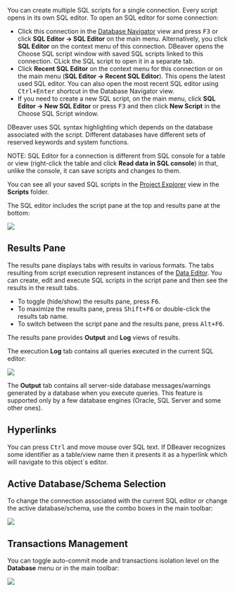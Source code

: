 You can create multiple SQL scripts for a single connection. Every script opens in its own SQL editor. 
To open an SQL editor for some connection:
* Click this connection in the [Database Navigator](https://github.com/serge-rider/dbeaver/wiki/Database-Navigator) view and press <kbd>F3</kbd> or click **SQL Editor -> SQL Editor** on the main menu. Alternatively, you click **SQL Editor** on the context menu of this connection. DBeaver opens the Choose SQL script window with saved SQL scripts linked to this connection. CLick the SQL script to open it in a separate tab.
* Click **Recent SQL Editor** on the context menu for this connection or on the main menu (**SQL Editor -> Recent SQL Editor**). This opens the latest used SQL editor. You can also open the most recent SQL editor using <kbd>Ctrl+Enter</kbd> shortcut in the Database Navigator view.
* If you need to create a new SQL script, on the main menu, click **SQL Editor -> New SQL Editor** or press <kbd>F3</kbd> and then click **New Script** in the Choose SQL Script window.

DBeaver uses SQL syntax highlighting which depends on the database associated with the script. Different databases have different sets of reserved keywords and system functions.

NOTE: SQL Editor for a connection is different from SQL console for a table or view (right-click the table and click **Read data in SQL console**) in that, unlike the console, it can save scripts and changes to them.

You can see all your saved SQL scripts in the [Project Explorer](https://github.com/serge-rider/dbeaver/wiki/Project-Explorer) view in the **Scripts** folder.

The SQL editor includes the script pane at the top and results pane at the bottom:

<img src="https://www.dropbox.com/s/3ayxw9jpyr0cmqk/SQL%20Editor.png?raw=1"/>

## Results Pane
The results pane displays tabs with results in various formats. The tabs resulting from script execution represent instances of the [Data Editor](https://github.com/serge-rider/dbeaver/wiki/Data-Editor). You can create, edit and execute SQL scripts in the script pane and then see the results in the result tabs. 
* To toggle (hide/show) the results pane, press <kbd>F6</kbd>.
* To maximize the results pane, press <kbd>Shift+F6</kbd> or double-click the results tab name.
* To switch between the script pane and the results pane, press <kbd>Alt+F6</kbd>.

The results pane provides **Output** and **Log** views of results.

The execution **Log** tab contains all queries executed in the current SQL editor:

<img src="https://www.dropbox.com/s/ekzurywnka79r2c/Execution%20log.png?raw=1"/>

The **Output** tab contains all server-side database messages/warnings generated by a database when you execute queries. This feature is supported only by a few database engines (Oracle, SQL Server and some other ones). 

## Hyperlinks
You can press <kbd>Ctrl</kbd> and move mouse over SQL text. If DBeaver recognizes some identifier as a table/view name then it presents it as a hyperlink which will navigate to this object`s editor.  

## Active Database/Schema Selection
To change the connection associated with the current SQL editor or change the active database/schema, use the combo boxes in the main toolbar:

<img src="https://www.dropbox.com/s/22zd825cswadbs4/Database-Schema%20combos.png?raw=1"/>

## Transactions Management
You can toggle auto-commit mode and transactions isolation level on the **Database** menu or in the main toolbar:

<img src="https://www.dropbox.com/s/1eft5yt0c7uxfqr/Commit%20menu.png?raw=1"/> 

